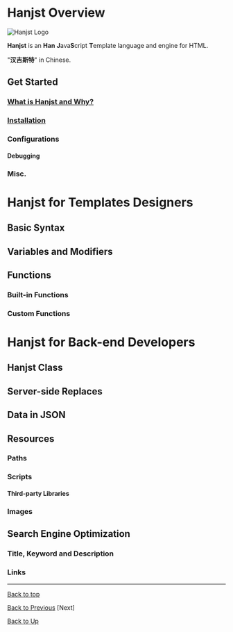 
# Hanjst Overview


![Hanjst Logo](http://ufqi.com/blog/wp-content/uploads/2019/06/hanjst-logo.201901.jpg)

**Hanjst** is an **Han** **J**ava**S**cript **T**emplate language and engine for HTML.

"**汉吉斯特**" in Chinese.

## Get Started
### [What is Hanjst and Why?](/hanjst/what-is-hanjst)
### [Installation](/hanjst/install)
### Configurations
#### Debugging
### Misc.

# Hanjst for Templates Designers
## Basic Syntax
## Variables and Modifiers
## Functions
### Built-in Functions
### Custom Functions

# Hanjst for Back-end Developers
## Hanjst Class 
## Server-side Replaces
## Data in JSON
## Resources
### Paths
### Scripts
#### Third-party Libraries
### Images
## Search Engine Optimization
### Title, Keyword and Description
### Links

---
[Back to top](index)

[Back to Previous](../index)   [Next]

[Back to Up](../index)
<!--stackedit_data:
eyJoaXN0b3J5IjpbNzY3NzgyOTk1LDE3NTE4ODk5MTksMTEyND
UwNzkzOSw0MDcwNzg2NTMsMTE2MTYzNTU4Miw0NDg0NzAzMzFd
fQ==
-->